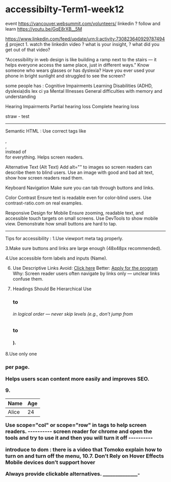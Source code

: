 # accessibilty-Term1-week12
event 
https://vancouver.websummit.com/volunteers/
linkedin ? follow and learn 
https://youtu.be/GqE8rXB__5M

https://www.linkedin.com/feed/update/urn:li:activity:7308236409297874944
project 1. 
watch the linkedin video ? what is your insight, ? what did you get out of that video? 

“Accessibility in web design is like building a ramp next to the stairs — it helps everyone access the same place, just in different ways.”
Know someone who wears glasses or has dyslexia?
Have you ever used your phone in bright sunlight and struggled to see the screen?

some people has : 
Cognitive Impairments
Learning Disabilities (ADHD, dyslexia)dis lex ci ya 
Mental Illnesses
General difficulties with memory and understanding

Hearing Impairments
Partial hearing loss
Complete hearing loss

straw - test 


____________
Semantic HTML	:
Use correct tags like <nav>, <main>, <section> instead of <div> for everything. Helps screen readers.	

Alternative Text (Alt Text)	Add alt="" to images so screen readers can describe them to blind users.	Use an image with good and bad alt text, show how screen readers read them.

Keyboard Navigation	Make sure you can tab through buttons and links.	

Color Contrast	Ensure text is readable even for color-blind users.	Use  contrast-ratio.com on real examples.

Responsive Design for Mobile	Ensure zooming, readable text, and accessible touch targets on small screens.	Use DevTools to show mobile view. Demonstrate how small buttons are hard to tap.
____
Tips for accessibility : 
1.Use viewport meta tag properly.

3.Make sure buttons and links are large enough (48x48px recommended).

4.Use accessible form labels and inputs (<label for="name">Name</label>).


6. Use Descriptive Links
Avoid: <a href="#">Click here</a>
Better: <a href="/apply">Apply for the program</a>
Why: Screen reader users often navigate by links only — unclear links confuse them.

7. Headings Should Be Hierarchical
Use <h1> to <h6> in logical order — never skip levels (e.g., don’t jump from <h1> to <h4>).

8.Use only one <h1> per page.

Helps users scan content more easily and improves SEO.

9.<table>
  <thead>
    <tr><th scope="col">Name</th><th scope="col">Age</th></tr>
  </thead>
  <tbody>
    <tr><td>Alice</td><td>24</td></tr>
  </tbody>
</table>
Use scope="col" or scope="row" in <th> tags to help screen readers.
----------
screen reader for chrome and open the tools and try to use it and then you will turn it off
----------

  introduce to dom : there is a video that Tomoko explain how to turn on and turn off the menu,
10.7. Don’t Rely on Hover Effects
Mobile devices don’t support hover

Always provide clickable alternatives.
______________-
